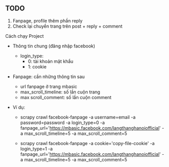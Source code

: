 ## TODO ##
1. Fanpage, profile thêm phần reply
2. Check lại chuyển trang trên post + reply + comment

Cách chạy Project
- Thông tin chung (đăng nhập facebook)
    - login_type:
        - 0: tài khoản mật khẩu
        - 1: cookie
- Fanpage: cần những thông tin sau
    - url fanpage ở trang mbasic
    - max_scroll_timeline: số lần cuộn trang
    - max scroll_comment: số lần cuộn comment

- Ví dụ: 
    - scrapy crawl facebook-fanpage -a username=email -a password=password -a login_type=0 -a fanpage_url='https://mbasic.facebook.com/langthanghanoiofficial' -a max_scroll_timeline=5 -a max_scroll_comment=5

    - scrapy crawl facebook-fanpage -a cookie='copy-file-cookie' -a login_type=1 -a fanpage_url='https://mbasic.facebook.com/langthanghanoiofficial' -a max_scroll_timeline=5 -a max_scroll_comment=5